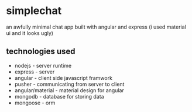 # simplechat
an awfully minimal chat app built with angular and express (i used material ui and it looks ugly)

## technologies used
* nodejs - server runtime
* express - server
* angular - client side javascript framwork
* pusher - communicating from server to client
* angular/material - material design for angular
* mongodb - database for storing data
* mongoose - orm